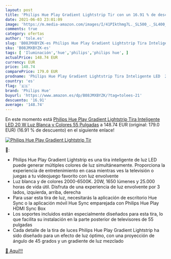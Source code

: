 ```yaml
---
layout: post
title: 'Philips Hue Play Gradient Lightstrip Tir con un 16.91 % de descuento'
date: 2021-06-03 23:01:09
image: 'https://m.media-amazon.com/images/I/41PIkthmg7L._SL500_._SL400_.jpg'
comments: true
category: ofertas
author: 'tole.es'
slug: 'B08JMXBYZK-es Philips Hue Play Gradient Lightstrip Tira Inteligente LED...'
sku: 'B08JMXBYZK-es'
tags: [ 'Iluminación','hue','philips','philips hue', ]
actualPrice: 148.74 EUR
currency: EUR
price: 148.74
comparePrice: 179.0 EUR
prodname: 'Philips Hue Play Gradient Lightstrip Tira Inteligente LED  20 W  Luz Blanca y Colores  55 Pulgadas'
country: 'es'
flag: '🇪🇸'
brand: 'Philips Hue'
buyurl: 'https://www.amazon.es/dp/B08JMXBYZK/?tag=tolees-21'
descuento: '16.91'
average: '148.74'
---
```


En este momento está [Philips Hue Play Gradient Lightstrip Tira Inteligente LED  20 W  Luz Blanca y Colores  55 Pulgadas](https://www.amazon.es/dp/B08JMXBYZK/?tag=tolees-21) a 148.74 EUR (original: 179.0 EUR) (16.91 %  de descuento) en el siguiente enlace!

[![Philips Hue Play Gradient Lightstrip Tir](https://m.media-amazon.com/images/I/41PIkthmg7L._SL500_._SL400_.jpg)](https://www.amazon.es/dp/B08JMXBYZK/?tag=tolees-21)

🔎:

- Philips Hue Play Gradient Lightstrip es una tira inteligente de luz LED puede generar múltiples colores de luz simultáneamente. Proporciona la experiencia de entretenimiento en casa mientras ves la televisión o juegas a tu videojuego favorito con luz envolvente
- Luz blanca y de colores 2000-6500K. 20W, 1650 lúmenes y 25.000 horas de vida útil. Disfruta de una experiencia de luz envolvente por 3 lados, izquierda, arriba, derecha
- Para usar esta tira de luz, necesitarás la aplicación de escritorio Hue Sync o la aplicación móvil Hue Sync emparejada con Philips Hue Play HDMI Sync Box
- Los soportes incluidos están especialmente diseñados para esta tira, lo que facilita su instalación en la parte posterior de televisores de 55 pulgadas
- Cada detalle de la tira de luces Philips Hue Play Gradient Lightstrip ha sido diseñado para un efecto de luz óptimo, con una proyección de ángulo de 45 grados y un gradiente de luz mezclado

[🛒 Aquí!!!](https://www.amazon.es/dp/B08JMXBYZK/?tag=tolees-21)
